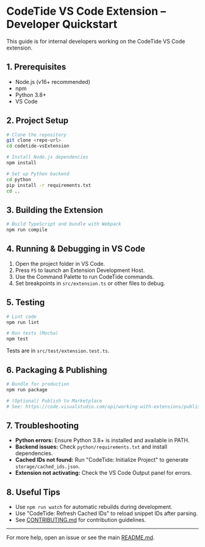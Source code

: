 
# CodeTide VS Code Extension – Developer Quickstart

This guide is for internal developers working on the CodeTide VS Code extension.

## 1. Prerequisites
- Node.js (v16+ recommended)
- npm
- Python 3.8+
- VS Code

## 2. Project Setup
```sh
# Clone the repository
git clone <repo-url>
cd codetide-vsExtension

# Install Node.js dependencies
npm install

# Set up Python backend
cd python
pip install -r requirements.txt
cd ..
```

## 3. Building the Extension
```sh
# Build TypeScript and bundle with Webpack
npm run compile
```

## 4. Running & Debugging in VS Code
1. Open the project folder in VS Code.
2. Press `F5` to launch an Extension Development Host.
3. Use the Command Palette to run CodeTide commands.
4. Set breakpoints in `src/extension.ts` or other files to debug.

## 5. Testing
```sh
# Lint code
npm run lint

# Run tests (Mocha)
npm test
```
Tests are in `src/test/extension.test.ts`.

## 6. Packaging & Publishing
```sh
# Bundle for production
npm run package

# (Optional) Publish to Marketplace
# See: https://code.visualstudio.com/api/working-with-extensions/publishing-extension
```

## 7. Troubleshooting
- **Python errors:** Ensure Python 3.8+ is installed and available in PATH.
- **Backend issues:** Check `python/requirements.txt` and install dependencies.
- **Cached IDs not found:** Run "CodeTide: Initialize Project" to generate `storage/cached_ids.json`.
- **Extension not activating:** Check the VS Code Output panel for errors.

## 8. Useful Tips
- Use `npm run watch` for automatic rebuilds during development.
- Use "CodeTide: Refresh Cached IDs" to reload snippet IDs after parsing.
- See [CONTRIBUTING.md](./CONTRIBUTING.md) for contribution guidelines.

---

For more help, open an issue or see the main [README.md](./README.md).